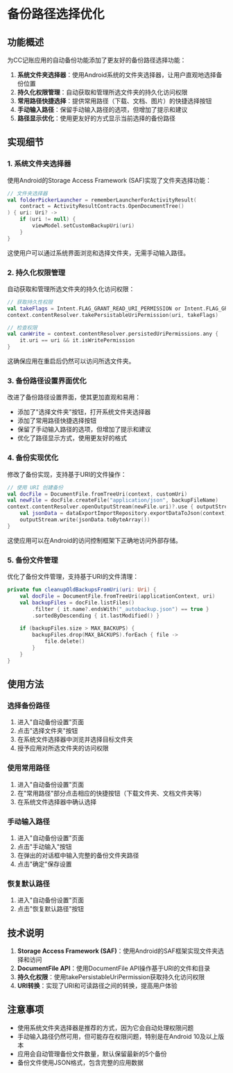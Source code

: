 # 备份路径选择优化

## 功能概述

为CC记账应用的自动备份功能添加了更友好的备份路径选择功能：

1. **系统文件夹选择器**：使用Android系统的文件夹选择器，让用户直观地选择备份位置
2. **持久化权限管理**：自动获取和管理所选文件夹的持久化访问权限
3. **常用路径快捷选择**：提供常用路径（下载、文档、图片）的快捷选择按钮
4. **手动输入路径**：保留手动输入路径的选项，但增加了提示和建议
5. **路径显示优化**：使用更友好的方式显示当前选择的备份路径

## 实现细节

### 1. 系统文件夹选择器

使用Android的Storage Access Framework (SAF)实现了文件夹选择功能：

```kotlin
// 文件夹选择器
val folderPickerLauncher = rememberLauncherForActivityResult(
    contract = ActivityResultContracts.OpenDocumentTree()
) { uri: Uri? ->
    if (uri != null) {
        viewModel.setCustomBackupUri(uri)
    }
}
```

这使用户可以通过系统界面浏览和选择文件夹，无需手动输入路径。

### 2. 持久化权限管理

自动获取和管理所选文件夹的持久化访问权限：

```kotlin
// 获取持久性权限
val takeFlags = Intent.FLAG_GRANT_READ_URI_PERMISSION or Intent.FLAG_GRANT_WRITE_URI_PERMISSION
context.contentResolver.takePersistableUriPermission(uri, takeFlags)

// 检查权限
val canWrite = context.contentResolver.persistedUriPermissions.any { 
    it.uri == uri && it.isWritePermission 
}
```

这确保应用在重启后仍然可以访问所选文件夹。

### 3. 备份路径设置界面优化

改进了备份路径设置界面，使其更加直观和易用：

- 添加了"选择文件夹"按钮，打开系统文件夹选择器
- 添加了常用路径快捷选择按钮
- 保留了手动输入路径的选项，但增加了提示和建议
- 优化了路径显示方式，使用更友好的格式

### 4. 备份实现优化

修改了备份实现，支持基于URI的文件操作：

```kotlin
// 使用 URI 创建备份
val docFile = DocumentFile.fromTreeUri(context, customUri)
val newFile = docFile.createFile("application/json", backupFileName)
context.contentResolver.openOutputStream(newFile.uri)?.use { outputStream ->
    val jsonData = dataExportImportRepository.exportDataToJson(context)
    outputStream.write(jsonData.toByteArray())
}
```

这使应用可以在Android的访问控制框架下正确地访问外部存储。

### 5. 备份文件管理

优化了备份文件管理，支持基于URI的文件清理：

```kotlin
private fun cleanupOldBackupsFromUri(uri: Uri) {
    val docFile = DocumentFile.fromTreeUri(applicationContext, uri)
    val backupFiles = docFile.listFiles()
        .filter { it.name?.endsWith("_autobackup.json") == true }
        .sortedByDescending { it.lastModified() }
        
    if (backupFiles.size > MAX_BACKUPS) {
        backupFiles.drop(MAX_BACKUPS).forEach { file ->
            file.delete()
        }
    }
}
```

## 使用方法

### 选择备份路径

1. 进入"自动备份设置"页面
2. 点击"选择文件夹"按钮
3. 在系统文件选择器中浏览并选择目标文件夹
4. 授予应用对所选文件夹的访问权限

### 使用常用路径

1. 进入"自动备份设置"页面
2. 在"常用路径"部分点击相应的快捷按钮（下载文件夹、文档文件夹等）
3. 在系统文件选择器中确认选择

### 手动输入路径

1. 进入"自动备份设置"页面
2. 点击"手动输入"按钮
3. 在弹出的对话框中输入完整的备份文件夹路径
4. 点击"确定"保存设置

### 恢复默认路径

1. 进入"自动备份设置"页面
2. 点击"恢复默认路径"按钮

## 技术说明

1. **Storage Access Framework (SAF)**：使用Android的SAF框架实现文件夹选择和访问
2. **DocumentFile API**：使用DocumentFile API操作基于URI的文件和目录
3. **持久化权限**：使用takePersistableUriPermission获取持久化访问权限
4. **URI转换**：实现了URI和可读路径之间的转换，提高用户体验

## 注意事项

- 使用系统文件夹选择器是推荐的方式，因为它会自动处理权限问题
- 手动输入路径仍然可用，但可能存在权限问题，特别是在Android 10及以上版本
- 应用会自动管理备份文件数量，默认保留最新的5个备份
- 备份文件使用JSON格式，包含完整的应用数据
